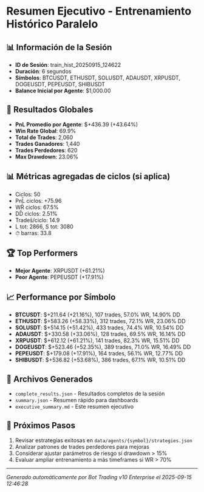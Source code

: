 # Resumen Ejecutivo - Entrenamiento Histórico Paralelo

## 📊 Información de la Sesión
- **ID de Sesión**: train_hist_20250915_124622
- **Duración**: 6 segundos
- **Símbolos**: BTCUSDT, ETHUSDT, SOLUSDT, ADAUSDT, XRPUSDT, DOGEUSDT, PEPEUSDT, SHIBUSDT
- **Balance Inicial por Agente**: $1,000.00

## 🎯 Resultados Globales
- **PnL Promedio por Agente**: $+436.39 (+43.64%)
- **Win Rate Global**: 69.9%
- **Total de Trades**: 2,060
- **Trades Ganadores**: 1,440
- **Trades Perdedores**: 620
- **Max Drawdown**: 23.06%

## 📊 Métricas agregadas de ciclos (si aplica)
- Ciclos: 50
- PnL̄ ciclos: +75.96
- WR̄ ciclos: 67.5%
- DD̄ ciclos: 2.51%
- Trades̄/ciclo: 14.9
- L tot: 2866, S tot: 3080
- ⏱̄ barras: 33.8


## 🏆 Top Performers
- **Mejor Agente**: XRPUSDT (+61.21%)
- **Peor Agente**: PEPEUSDT (+17.91%)

## 📈 Performance por Símbolo
- **BTCUSDT**: $+211.64 (+21.16%), 107 trades, 57.0% WR, 14.90% DD
- **ETHUSDT**: $+583.26 (+58.33%), 312 trades, 72.1% WR, 23.06% DD
- **SOLUSDT**: $+514.15 (+51.42%), 433 trades, 74.4% WR, 10.54% DD
- **ADAUSDT**: $+330.58 (+33.06%), 128 trades, 69.5% WR, 16.14% DD
- **XRPUSDT**: $+612.12 (+61.21%), 141 trades, 82.3% WR, 15.51% DD
- **DOGEUSDT**: $+523.46 (+52.35%), 389 trades, 71.0% WR, 16.49% DD
- **PEPEUSDT**: $+179.08 (+17.91%), 164 trades, 56.1% WR, 12.77% DD
- **SHIBUSDT**: $+536.82 (+53.68%), 386 trades, 67.1% WR, 10.51% DD

## 📁 Archivos Generados
- `complete_results.json` - Resultados completos de la sesión
- `summary.json` - Resumen rápido para dashboards
- `executive_summary.md` - Este resumen ejecutivo

## 🎯 Próximos Pasos
1. Revisar estrategias exitosas en `data/agents/{symbol}/strategies.json`
2. Analizar patrones de trades perdedores para mejoras
3. Considerar ajustar parámetros de riesgo si drawdown > 15%
4. Evaluar ampliar entrenamiento a más timeframes si WR > 70%

---
*Generado automáticamente por Bot Trading v10 Enterprise el 2025-09-15 12:46:28*

